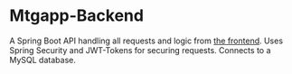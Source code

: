 # Mtgapp-Backend
A Spring Boot API handling all requests and logic from [the frontend](https://github.com/OrlinskiM/Mtgapp-Frontend/).
Uses Spring Security and JWT-Tokens for securing requests. Connects to a MySQL database.
